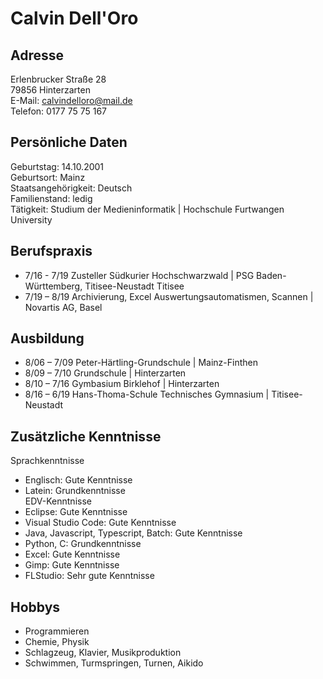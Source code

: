 # Calvin Dell'Oro
## Adresse
Erlenbrucker Straße 28  
79856 Hinterzarten  
E-Mail: calvindelloro@mail.de  
Telefon: 0177 75 75 167  

## Persönliche Daten
Geburtstag: 14.10.2001  
Geburtsort: Mainz  
Staatsangehörigkeit: Deutsch  
Familienstand: ledig  
Tätigkeit: Studium der Medieninformatik | Hochschule Furtwangen University  

## Berufspraxis
- 7/16 - 7/19 Zusteller Südkurier Hochschwarzwald | PSG Baden-Württemberg, Titisee-Neustadt Titisee  
- 7/19 – 8/19 Archivierung, Excel Auswertungsautomatismen, Scannen | Novartis AG, Basel  

## Ausbildung
- 8/06 – 7/09 Peter-Härtling-Grundschule | Mainz-Finthen  
- 8/09 – 7/10 Grundschule | Hinterzarten  
- 8/10 – 7/16 Gymbasium Birklehof | Hinterzarten  
- 8/16 – 6/19 Hans-Thoma-Schule Technisches Gymnasium | Titisee-Neustadt  

## Zusätzliche Kenntnisse
Sprachkenntnisse  
- Englisch: Gute Kenntnisse  
- Latein: Grundkenntnisse  
EDV-Kenntnisse  
- Eclipse: Gute Kenntnisse  
- Visual Studio Code: Gute Kenntnisse  
- Java, Javascript, Typescript, Batch: Gute Kenntnisse  
- Python, C: Grundkenntnisse  
- Excel: Gute Kenntnisse  
- Gimp: Gute Kenntnisse  
- FLStudio: Sehr gute Kenntnisse  

## Hobbys
- Programmieren  
- Chemie, Physik  
- Schlagzeug, Klavier, Musikproduktion  
- Schwimmen, Turmspringen, Turnen, Aikido  
